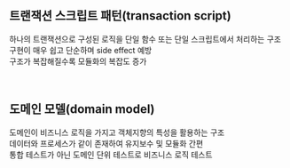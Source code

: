 ## 트랜잭션 스크립트 패턴(transaction script)
하나의 트랜잭션으로 구성된 로직을 단일 함수 또는 단일 스크립트에서 처리하는 구조  
구현이 매우 쉽고 단순하며 side effect 예방  
구조가 복잡해질수록 모듈화의 복잡도 증가  

<br>

## 도메인 모델(domain model)
도메인이 비즈니스 로직을 가지고 객체지향의 특성을 활용하는 구조  
데이터와 프로세스가 같이 존재하여 유지보수 및 모듈화 간편  
통합 테스트가 아닌 도메인 단위 테스트로 비즈니스 로직 테스트   

<br>

